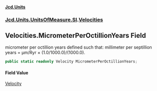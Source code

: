 #### [Jcd.Units](index 'index')
### [Jcd.Units.UnitsOfMeasure.SI](Jcd.Units.UnitsOfMeasure.SI 'Jcd.Units.UnitsOfMeasure.SI').[Velocities](Velocities 'Jcd.Units.UnitsOfMeasure.SI.Velocities')

## Velocities.MicrometerPerOctillionYears Field

micrometer per octillion years defined such that: millimeter per septillion years = μm/Ryr × (1.0/1000.0)/(1000.0).

```csharp
public static readonly Velocity MicrometerPerOctillionYears;
```

#### Field Value
[Velocity](Velocity 'Jcd.Units.UnitTypes.Velocity')